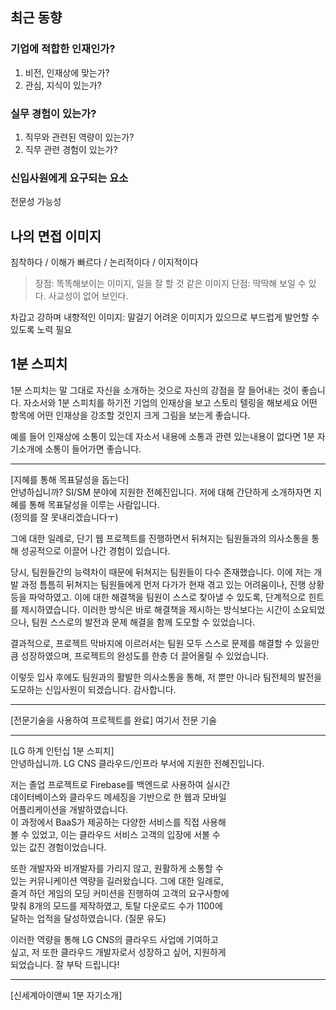## 최근 동향

### 기업에 적합한 인재인가?
1. 비전, 인재상에 맞는가?
2. 관심, 지식이 있는가?

### 실무 경험이 있는가?
1. 직무와 관련된 역량이 있는가?
2. 직무 관련 경험이 있는가?

### 신입사원에게 요구되는 요소
전문성
가능성

## 나의 면접 이미지
침착하다 / 이해가 빠르다 / 논리적이다 / 이지적이다
>장점: 똑똑해보이는 이미지, 일을 잘 할 것 같은 이미지
>단점: 딱딱해 보일 수 있다. 사교성이 없어 보인다.

차갑고 강하며 내향적인 이미지: 말걸기 어려운 이미지가 있으므로 부드럽게 발언할 수 있도록 노력 필요



## 1분 스피치

1분 스피치는 말 그대로 자신을 소개하는 것으로 자신의 강점을 잘 들어내는 것이 좋습니다.
자소서와 1분 스피치를 하기전 기업의 인재상을 보고 스토리 텔링을 해보세요
어떤 항목에 어떤 인재상을 강조할 것인지 크게 그림을 보는게 좋습니다.

예를 들어 인재상에 소통이 있는데 자소서 내용에 소통과 관련 있는내용이 없다면 1분 자기소개에 소통이 들어가면 좋습니다.

---

[지혜를 통해 목표달성을 돕는다]  
안녕하십니까? SI/SM 분야에 지원한 전혜진입니다. 저에 대해 간단하게 소개하자면 지혜를 통해 목표달성을 이루는 사람입니다.  
(정의를 잘 못내리겠습니다ㅜ)  
  
그에 대한 일례로, 단기 웹 프로젝트를 진행하면서 뒤쳐지는 팀원들과의 의사소통을 통해 성공적으로 이끌어 나간 경험이 있습니다.  
  
당시, 팀원들간의 능력차이 때문에 뒤쳐지는 팀원들이 다수 존재했습니다. 이에 저는 개발 과정 틈틈히 뒤쳐지는 팀원들에게 먼저 다가가 현재 겪고 있는 어려움이나, 진행 상황등을 파악하였고. 이에 대한 해결책을 팀원이 스스로 찾아낼 수 있도록, 단계적으로 힌트를 제시하였습니다. 이러한 방식은 바로 해결책을 제시하는 방식보다는 시간이 소요되었으나, 팀원 스스로의 발전과 문제 해결을 함께 도모할 수 있었습니다.  
  
결과적으로, 프로젝트 막바지에 이르러서는 팀원 모두 스스로 문제를 해결할 수 있을만큼 성장하였으며, 프로젝트의 완성도를 한층 더 끌어올릴 수 있었습니다.  
  
이렇듯 입사 후에도 팀원과의 활발한 의사소통을 통해, 저 뿐만 아니라 팀전체의 발전을 도모하는 신입사원이 되겠습니다. 감사합니다.  
  
  ---
  
[전문기술을 사용하여 프로젝트를 완료]
여기서 전문 기술 

  ---

[LG 하계 인턴십 1분 스피치]  
안녕하십니까. LG CNS 클라우드/인프라 부서에 지원한 전혜진입니다.  
  
저는 졸업 프로젝트로 Firebase를 백엔드로 사용하여 실시간  
데이터베이스와 클라우드 메세징을 기반으로 한 웹과 모바일  
어플리케이션을 개발하였습니다.  
이 과정에서 BaaS가 제공하는 다양한 서비스를 직접 사용해  
볼 수 있었고, 이는 클라우드 서비스 고객의 입장에 서볼 수  
있는 값진 경험이었습니다.  
  
또한 개발자와 비개발자를 가리지 않고, 원활하게 소통할 수  
있는 커뮤니케이션 역량을 길러왔습니다. 그에 대한 일례로,  
즐겨 하던 게임의 모딩 커미션을 진행하여 고객의 요구사항에  
맞춰 8개의 모드를 제작하였고, 토탈 다운로드 수가 1100에  
달하는 업적을 달성하였습니다. (질문 유도)  
  
이러한 역량을 통해 LG CNS의 클라우드 사업에 기여하고  
싶고, 저 또한 클라우드 개발자로서 성장하고 싶어, 지원하게  
되었습니다. 잘 부탁 드립니다!

---

[신세계아이앤씨 1분 자기소개]




<!--stackedit_data:
eyJoaXN0b3J5IjpbMTUxMTE2MjE0OSwxNzQxMTQ1ODUyLDcyMj
YxMDE1OCwtNDAxODU2NjEsMTk1MDM1NzQsMTI3MjkyNDgyMSwt
MTkzNjEwODk5LDQyNTMxNTI4NywyMDg3OTU0Mjc3XX0=
-->